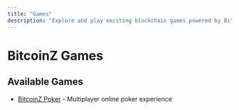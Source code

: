 ```yaml
---
title: "Games"
description: "Explore and play exciting blockchain games powered by BitcoinZ - from casual to competitive gaming experiences"
---
```


# BitcoinZ Games

## Available Games

- [BitcoinZ Poker](/en/ecosystem/games/bitcoinz-poker/) - Multiplayer online poker experience